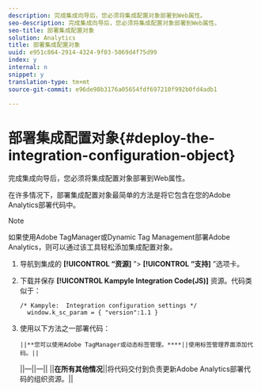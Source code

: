 ```yaml
---
description: 完成集成向导后，您必须将集成配置对象部署到Web属性。
seo-description: 完成集成向导后，您必须将集成配置对象部署到Web属性。
seo-title: 部署集成配置对象
solution: Analytics
title: 部署集成配置对象
uuid: e951c864-2914-4324-9f03-5069d4f75d99
index: y
internal: n
snippet: y
translation-type: tm+mt
source-git-commit: e96de98b3176a05654fdf697210f992b0fd4adb1

---
```



# 部署集成配置对象{#deploy-the-integration-configuration-object}

完成集成向导后，您必须将集成配置对象部署到Web属性。

在许多情况下，部署集成配置对象最简单的方法是将它包含在您的Adobe Analytics部署代码中。

>[!NOTE]
>
>如果使用Adobe TagManager或Dynamic Tag Management部署Adobe Analytics，则可以通过该工具轻松添加集成配置对象。

1. 导航到集成的 **[!UICONTROL “资源]** ”&gt; **[!UICONTROL “支持]** ”选项卡。
1. 下载并保存 **[!UICONTROL Kampyle Integration Code(JS)]** 资源。代码类似于：

   ```
   /* Kampyle:  Integration configuration settings */
     window.k_sc_param = { "version":1.1 }
   ```

1. 使用以下方法之一部署代码：

       ||**您可以使用Adobe TagManager或动态标签管理。****||使用标签管理界面添加代码。||
    ||—||—||
    ||**在所有其他情况**||将代码交付到负责更新Adobe Analytics部署代码的组织资源。||
   
